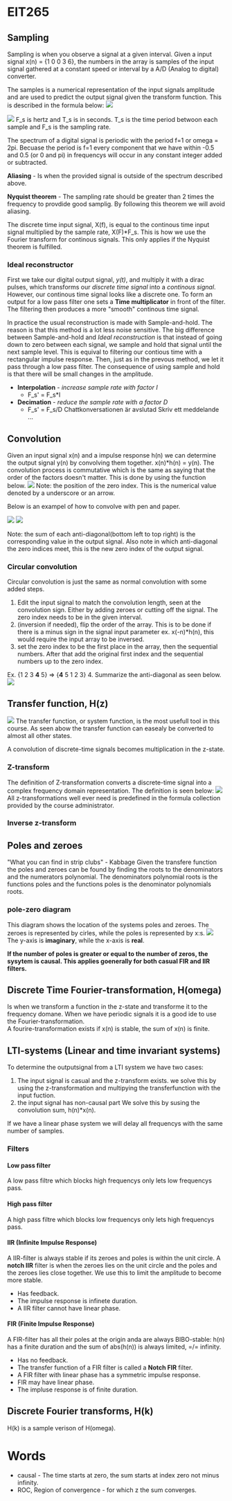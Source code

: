 # EIT265
## Sampling
Sampling is when you observe a signal at a given interval.
Given a input signal x(n) = {1 0 0 3 6}, the numbers in the array is samples of the input signal gathered at a constant speed or interval by a A/D (Analog to digital) converter.

The samples is a numerical representation of the input signals amplitude and are used to predict the output signal given the transform function.
This is described in the formula below:
![](samplingForumla.png)

![](sampling.png)
F\_s is hertz and T\_s is in seconds. 
T\_s is the time period betwoon each sample and F\_s is the sampling rate.

The spectrum of a digital signal is periodic with the period f=1 or omega = 2pi. Becuase the period is f=1 every component that we have within -0.5 and 0.5 (or 0 and pi) in frequencys will occur in any constant integer added or subtracted.   

**Aliasing** - Is when the provided signal is outside of the spectrum described above. 

**Nyquist theorem** - The sampling rate should be greater than 2 times the frequency to provdide good samplig.  By following this theorem we will avoid aliasing. 

The discrete time input signal, X(f), is equal to the continous time input signal multiplied by the sample rate, X(F)*F\_s. This is how we use the Fourier transform for continous signals. This only applies if the Nyquist theorem is fulfilled.  

### Ideal reconstructor
First we take our digital output signal, *y(t)*, and multiply it with a dirac pulses, which transforms our *discrete time signal* into a *continous signal*. However, our continous time signal looks like a discrete one. To form an output for a low pass filter one sets a **Time multiplicator** in front of the filter. The filtering then produces a more "smooth" continous time signal.


In practice the usual reconstruction is made with Sample-and-hold. The reason is that this method is a lot less noise sensitive. The big difference between Sample-and-hold and *Ideal reconstruction* is that instead of going down to zero between each signal, we sample and hold that signal until the next sample level. This is equival to filtering our contious time with a rectangular impulse response. Then, just as in the prevous method, we let it pass through a low pass filter.
The consequence of using sample and hold is that there will be small changes in the amplitude.

* **Interpolation** - *increase sample rate with factor I*
	* F\_s' = F\_s*I
* **Decimation** - *reduce the sample rate with a factor D*
	* F\_s' = F\_s/D
Chattkonversationen är avslutad
Skriv ett meddelande ...



## Convolution
Given an input signal x(n) and a impulse response h(n) we can determine the output signal y(n) by convolving them together. x(n)\*h(n) = y(n). The convolution process is commutative which is the same as saying that the order of the factors doesn't matter. This is done by using the function below. 
![](convolution.png)
Note: the position of the zero index. This is the numerical value denoted by a underscore or an arrow. 

Below is an exampel of how to convolve with pen and paper.

![](input.png)
![](convolutionTable.png)

Note: the sum of each anti-diagonal(bottom left to top right) is the corresponding value in the output signal. Also note in which anti-diagonal the zero indices meet, this is the new zero index of the output signal.

### Circular convolution
Circular convolution is just the same as normal convolution with some added steps.
1. Edit the input signal to match the convolution length, seen at the convolution sign. Either by adding zeroes or cutting off the signal. The zero index needs to be in the given interval.  
2. (inversion if needed), flip the order of the array. This is to be done if there is a minus sign in the signal input parameter ex. x(-n)\*h(n), this would require the input array to be inversed. 
3. set the zero index to be the first place in the array, then the sequential numbers. After that add the original first index and the sequential numbers up to the zero index. 

Ex.
{1 2 3 __4__ 5} => {__4__ 5 1 2 3}
4. Summarize the anti-diagonal as seen below.
![](Cirularconv.png)
## Transfer function, H(z) 
![](tree.png)
The transfer function, or system function, is the most usefull tool in this course. As seen abow the transfer function can easealy be converted to almost all other states. 

A convolution of discrete-time signals becomes multiplication in the z-state. 
### Z-transform
The definition of Z-transformation converts a discrete-time signal into a complex frequency domain representation. The definition is seen below: 
![](Z.png)
All z-transformations well ever need is predefined in the formula collection provided by the course administrator. 
### Inverse z-transform

## Poles and zeroes
"What you can find in strip clubs" - Kabbage
Given the transfere function the poles and zeroes can be found by finding the roots to the denominators and the numerators polynomial.
The denominators polynomial roots is the functions poles and the functions poles is the denominator polynomials roots. 
### pole-zero diagram
This diagram shows the location of the systems poles and zeroes. The zeroes is represented by cirles, while the poles is represented by x:s.
![](Pole-zeroes.png)
The y-axis is **imaginary**, while the x-axis is **real**. 

**If the number of poles is greater or equal to the number of zeros, the sysytem is causal. This applies goenerally for both casual FIR and IIR filters.**
## Discrete Time Fourier-transformation, H(omega)
Is when we transform a function in the z-state and transforme it to the frequency domane. 
When we have periodic signals it is a good ide to use the Fourier-transformation.  
A fourire-transformation exists if x(n) is stable, the sum of x(n) is finite. 
## LTI-systems (Linear and time invariant systems)
To determine the outputsignal from a LTI system we have two cases:
1. The input signal is casual and the z-transform exists.
we solve this by using the z-transformation and multipying the transferfunction with the input fuction. 
2. the input signal has non-causal part
We solve this by susing the convolution sum, h(n)\*x(n).

If we have a linear phase system we will delay all frequencys with the same number of samples. 

### Filters
#### Low pass filter
A low pass filtre which blocks high frequencys only lets low frequencys pass. 
#### High pass filter
A high pass filtre which blocks low frequencys only lets high frequencys pass. 
#### IIR (Infinite Impulse Response)
A IIR-filter is always stable if its zeroes and poles is within the unit circle. 
A **notch IIR** filter is when the zeroes lies on the unit circle and the poles and the zeroes lies close together. We use this to limit the amplitude to become more stable. 
* Has feedback. 
* The impulse response is infinete duration. 
* A IIR filter cannot have linear phase. 

#### FIR (Finite Impulse Response)
A FIR-filter has all their poles at the origin anda are always BIBO-stable: h(n) has a finite duration and the sum of abs(h(n)) is always limited, =/= infinity. 
* Has no feedback. 
* The transfer function of a FIR filter is called a **Notch FIR** filter.
* A FIR filter with linear phase has a symmetric impulse response. 
* FIR may have linear phase. 
* The impluse response is of finite duration. 

## Discrete Fourier transforms, H(k) 
H(k) is a sample verison of H(omega). 

# Words
* causal - The time starts at zero, the sum starts at index zero not minus infinity.  
* ROC, Region of convergence - for which z the sum converges. 
